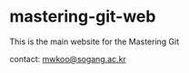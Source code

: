 # mastering-git-web

This is the main website for the Mastering Git 


contact: mwkoo@sogang.ac.kr

